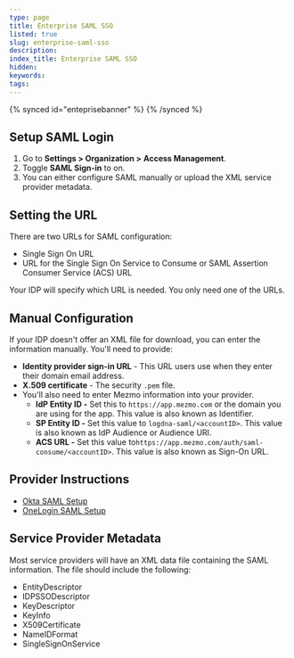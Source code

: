 ```yaml
---
type: page
title: Enterprise SAML SSO
listed: true
slug: enterprise-saml-sso
description: 
index_title: Enterprise SAML SSO
hidden: 
keywords: 
tags: 
---
```


{% synced id="enteprisebanner" %}
{% /synced %}

## Setup SAML Login

1. Go to **Settings &gt; Organization &gt;** **Access Management**.
2. Toggle **SAML Sign-in** to on.
3. You can either configure SAML manually or upload the XML service provider metadata.

## Setting the URL

There are two URLs for SAML configuration:

- Single Sign On URL
- URL for the Single Sign On Service to Consume or SAML Assertion Consumer Service (ACS) URL

Your IDP will specify which URL is needed. You only need one of the URLs.

## Manual Configuration

If your IDP doesn't offer an XML file for download, you can enter the information manually. You'll need to provide:

- **Identity provider sign-in URL** - This URL users use when they enter their domain email address.
- **X.509 certificate** - The security `.pem` file.
- You'll also need to enter Mezmo information into your provider.
    - **IdP Entity ID -** Set this to `https://app.mezmo.com` or the domain you are using for the app. This value is also known as Identifier.
    - **SP Entity ID -** Set this value to `logdna-saml/<accountID>`. This value is also known as IdP Audience or Audience URI.
    - **ACS URL -** Set this value to`https://app.mezmo.com/auth/saml-consume/<accountID>`. This value is also known as Sign-On URL.

## Provider Instructions

- [Okta SAML Setup](https://docs.mezmo.com/docs/okta-saml-setup)
- [OneLogin SAML Setup](https://docs.mezmo.com/docs/onelogin-saml-setup)

## Service Provider Metadata

Most service providers will have an XML data file containing the SAML information. The file should include the following:

- EntityDescriptor
- IDPSSODescriptor
- KeyDescriptor
- KeyInfo
- X509Certificate
- NameIDFormat
- SingleSignOnService